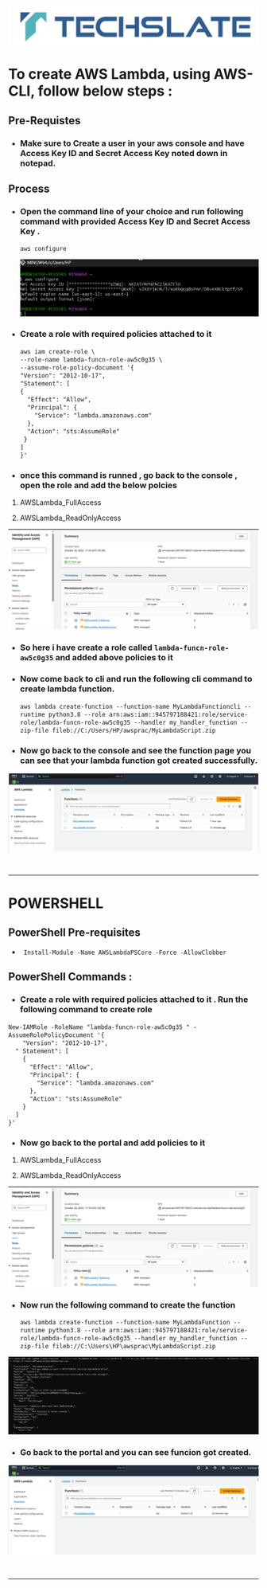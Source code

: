 ![TechSlate](../global/images/ts.png)

# To create AWS Lambda, using AWS-CLI, follow below steps :

## Pre-Requistes

- ### Make sure to Create a user in your aws console and have Access Key ID and Secret Access Key noted down in notepad.

## Process

- ### Open the command line of your choice and run following command with provided **Access Key ID** and **Secret Access Key** .

      aws configure 

    ![EC2 Instance](images/aws-configure.png)

- ### Create a role with required policies attached to it 
      aws iam create-role \
      --role-name lambda-funcn-role-aw5c0g35 \
      --assume-role-policy-document '{
      "Version": "2012-10-17",
      "Statement": [
      {
        "Effect": "Allow",
        "Principal": {
          "Service": "lambda.amazonaws.com"
        },
        "Action": "sts:AssumeRole"
       }
      ]
      }'

- ### once this command is runned , go back to the console , open the role and add the below polcies 
1. AWSLambda_FullAccess	

2. AWSLambda_ReadOnlyAccess	

![EC2 Instance](images/role.png)

- ### So here i have create a role called ``` lambda-funcn-role-aw5c0g35 ``` and added above policies to it 

      


- ### Now come back to cli and run the following cli command to create lambda function.

      aws lambda create-function --function-name MyLambdaFunctioncli --runtime python3.8 --role arn:aws:iam::945797188421:role/service-role/lambda-funcn-role-aw5c0g35 --handler my_handler_function --zip-file fileb://C:/Users/HP/awsprac/MyLambdaScript.zip

- ### Now go back to the console and see the function page you can see that your lambda function got created successfully.
![EC2 Instance](images/console.png)

<br>

<hr>

# POWERSHELL

 ## PowerShell Pre-requisites

-      Install-Module -Name AWSLambdaPSCore -Force -AllowClobber

 ## PowerShell Commands :

- ### Create a role with required policies attached to it . Run the following command to create role

``` 
New-IAMRole -RoleName "lambda-funcn-role-aw5c0g35 " -AssumeRolePolicyDocument '{
    "Version": "2012-10-17",
  " Statement": [
    {
      "Effect": "Allow",
      "Principal": {
        "Service": "lambda.amazonaws.com"
      },
      "Action": "sts:AssumeRole"
    }
  ]
}'

```
- ### Now go back to the portal and add policies to it 

1. AWSLambda_FullAccess	

2. AWSLambda_ReadOnlyAccess	

  ![EC2 Instance](images/role.png)

- ### Now run the following command to create the function

      aws lambda create-function --function-name MyLambdaFunction --runtime python3.8 --role arn:aws:iam::945797188421:role/service-role/lambda-funcn-role-aw5c0g35 --handler my_handler_function --zip-file fileb://C:\Users\HP\awsprac\MyLambdaScript.zip

![EC2 Instance](images/function.png)

- ### Go back to the portal and you can see funcion got created.

![EC2 Instance](images/lambda.png)

<br>

<hr>